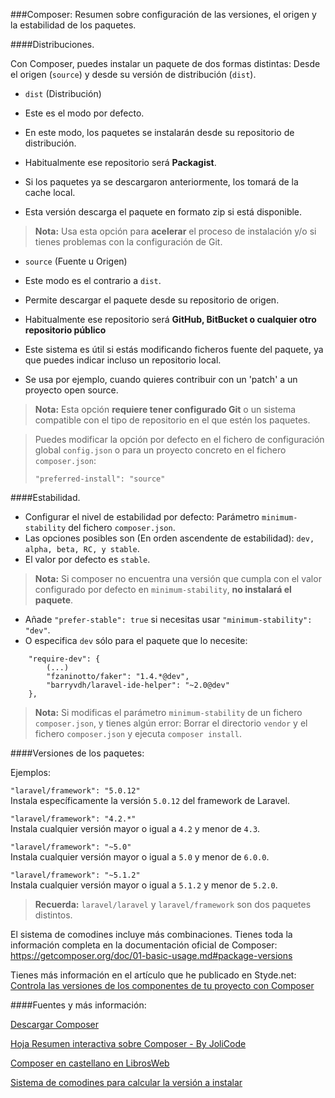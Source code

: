 ###Composer: Resumen sobre configuración de las versiones, el origen y la estabilidad de los paquetes.

####Distribuciones.

Con Composer, puedes instalar un paquete de dos formas distintas: Desde el origen (`source`) y desde su versión de distribución (`dist`).

- `dist` (Distribución)

 - Este es el modo por defecto. 
 - En este modo, los paquetes se instalarán desde su repositorio de distribución. 
 - Habitualmente ese repositorio será **Packagist**.
 - Si los paquetes ya se descargaron anteriormente, los tomará de la cache local.
 - Esta versión descarga el paquete en formato zip si está disponible.

 > **Nota:** Usa esta opción para **acelerar** el proceso de instalación y/o si tienes problemas con la configuración de Git.

- `source` (Fuente u Origen)

 - Este modo es el contrario a `dist`. 
 - Permite descargar el paquete desde su repositorio de origen. 
 - Habitualmente ese repositorio será **GitHub, BitBucket o cualquier otro repositorio público**
 - Este sistema es útil si estás modificando ficheros fuente del paquete, ya que puedes indicar incluso un repositorio local.
 - Se usa por ejemplo, cuando quieres contribuir con un 'patch' a un proyecto open source.
 
 > **Nota:** Esta opción **requiere tener configurado Git** o un sistema compatible con el tipo de repositorio en el que estén los paquetes.  

> Puedes modificar la opción por defecto en el fichero de configuración global `config.json` o para un proyecto concreto en el fichero `composer.json`:
>
> `"preferred-install": "source"`

####Estabilidad.

- Configurar el nivel de estabilidad por defecto: Parámetro `minimum-stability` del fichero `composer.json`.
- Las opciones posibles son (En orden ascendente de estabilidad): `dev, alpha, beta, RC, y stable`.
- El valor por defecto es `stable`.

> **Nota:** Si composer no encuentra una versión que cumpla con el valor configurado por defecto en `minimum-stability`, **no instalará el paquete**.

- Añade `"prefer-stable": true` si necesitas usar `"minimum-stability": "dev"`.
- O especifica `dev` sólo para el paquete que lo necesite:

```
	"require-dev": {
		(...)
		"fzaninotto/faker": "1.4.*@dev",
		"barryvdh/laravel-ide-helper": "~2.0@dev"
	},
```

> **Nota:** Si modificas el parámetro `minimum-stability` de un fichero `composer.json`, y tienes algún error: Borrar el directorio `vendor` y el fichero `composer.json` y ejecuta `composer install`.

####Versiones de los paquetes:

Ejemplos:

`"laravel/framework": "5.0.12"`  
Instala específicamente la versión `5.0.12` del framework de Laravel.

`"laravel/framework": "4.2.*"`  
Instala cualquier versión mayor o igual a `4.2` y menor de `4.3`.

`"laravel/framework": "~5.0"`  
Instala cualquier versión mayor o igual a `5.0` y menor de `6.0.0`.

`"laravel/framework": "~5.1.2"`  
Instala cualquier versión mayor o igual a `5.1.2` y menor de `5.2.0`.

> **Recuerda:** `laravel/laravel` y `laravel/framework` son dos paquetes distintos. 


El sistema de comodines incluye más combinaciones. Tienes toda la información completa en la documentación oficial de Composer:  https://getcomposer.org/doc/01-basic-usage.md#package-versions

Tienes más información en el artículo que he publicado en Styde.net: [Controla las versiones de los componentes de tu proyecto con Composer](https://styde.net/control-de-versiones-origen-y-estabilidad-de-componentes-con-composer/)

####Fuentes y más información:

[Descargar Composer](https://getcomposer.org)   

[Hoja Resumen interactiva sobre Composer - By JoliCode](http://composer.json.jolicode.com/)

[Composer en castellano en LibrosWeb](http://librosweb.es/libro/composer/)

[Sistema de comodines para calcular la versión a instalar](https://getcomposer.org/doc/01-basic-usage.md#package-versions)